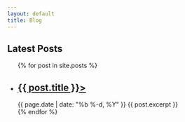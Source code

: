 ```yaml
---
layout: default
title: Blog
---
```

<h2>Latest Posts</h2>

<ul>
  {% for post in site.posts %}
    <li>
      <h2><a href="{{ post.url }}">{{ post.title }}></a></h2>
      {{ page.date | date: "%b %-d, %Y" }}
      {{ post.excerpt }}
    </li>
  {% endfor %}
</ul>